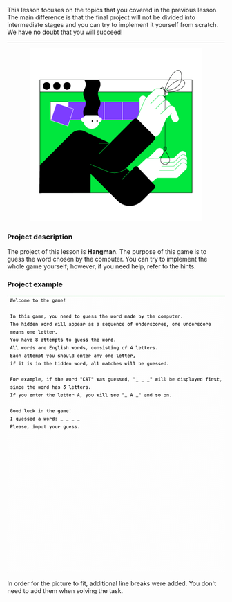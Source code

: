 This lesson focuses on the topics that you covered in the previous lesson.
The main difference is that the final project will not be divided into intermediate stages
and you can try to implement it yourself from scratch.
We have no doubt that you will succeed!

----

<p align="center">
    <img src="../../../utils/src/main/resources/images/part1/Hangman/game.png" alt="Hangman" width="400"/>
</p>

### Project description

The project of this lesson is **Hangman**.
The purpose of this game is to guess the word chosen by the computer.
You can try to implement the whole game yourself; however, if you need help, 
refer to the hints.

### Project example

![The game's example](../../../utils/src/main/resources/images/part1/Hangman/game.gif "The game's example")

In order for the picture to fit, additional line breaks were added.
You don't need to add them when solving the task.
